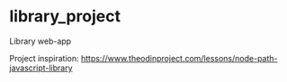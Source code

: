 # library_project
Library web-app

Project inspiration: https://www.theodinproject.com/lessons/node-path-javascript-library
